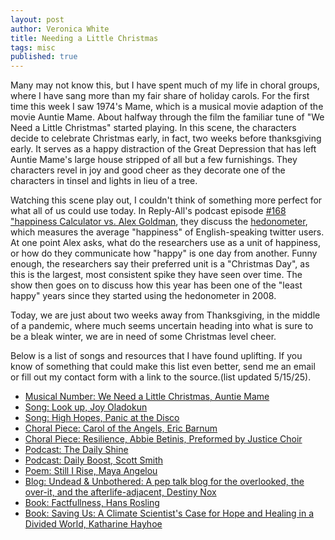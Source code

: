 ```yaml
---
layout: post
author: Veronica White
title: Needing a Little Christmas
tags: misc
published: true
---
```


Many may not know this, but I have spent much of my life in choral groups, where I have sang more than my fair share of holiday carols. For the first time this week I saw 1974's Mame, which is a musical movie adaption of the movie Auntie Mame. About halfway through the film the familiar tune of "We Need a Little Christmas" started playing. In this scene, the characters decide to celebrate Christmas early, in fact, two weeks before thanksgiving early. It serves as a happy distraction of the Great Depression that has left Auntie Mame's large house stripped of all but a few furnishings. They characters revel in joy and good cheer as they decorate one of the characters in tinsel and lights in lieu of a tree. 

Watching this scene play out, I couldn't think of something more perfect for what all of us could use today. In Reply-All's podcast episode [#168 "happiness Calculator vs. Alex Goldman](https://gimletmedia.com/shows/reply-all/kwh96n), they discuss the [hedonometer](https://hedonometer.org/timeseries/en_all/), which measures the average "happiness" of English-speaking twitter users. At one point Alex asks, what do the researchers use as a unit of happiness, or how do they communicate how "happy" is one day from another. Funny enough, the researchers say their preferred unit is a "Christmas Day", as this is the largest, most consistent spike they have seen over time. The show then goes on to discuss how this year has been one of the "least happy" years since they started using the hedonometer in 2008. 

Today, we are just about two weeks away from Thanksgiving, in the middle of a pandemic, where much seems uncertain heading into what is sure to be a bleak winter, we are in need of some Christmas level cheer.

Below is a list of songs and resources that I have found uplifting. If you know of something that could make this list even better, send me an email or fill out my contact form with a link to the source.(list updated 5/15/25). 

- [Musical Number: We Need a Little Christmas, Auntie Mame](https://www.youtube.com/watch?v=-UL9rVtRvRI) 
- [Song: Look up, Joy Oladokun](https://www.youtube.com/watch?v=vLK8sSHDbYs)
- [Song: High Hopes, Panic at the Disco](https://www.youtube.com/watch?v=GJY8OMJXRAk)
- [Choral Piece: Carol of the Angels, Eric Barnum](https://soundcloud.com/choral-arts/carol-of-the-angels-eric-1)
- [Choral Piece: Resilience, Abbie Betinis, Preformed by Justice Choir](https://soundcloud.com/justicechoir/24-resilience-by-abbie-betinis-justice-choir-songbook)
- [Podcast: The Daily Shine](https://podcasts.apple.com/us/podcast/the-daily-shine/id1507425010)
- [Podcast: Daily Boost, Scott Smith](https://podcasts.apple.com/us/podcast/daily-boost/id207251905) 
- [Poem: Still I Rise, Maya Angelou](https://www.youtube.com/watch?v=qviM_GnJbOM)
- [Blog: Undead & Unbothered: A pep talk blog for the overlooked, the over-it, and the afterlife-adjacent, Destiny Nox](https://destinynox.com/blog)
- [Book: Factfullness, Hans Rosling](https://www.amazon.com/dp/1250107814?tag=macmillan-20)
- [Book: Saving Us: A Climate Scientist's Case for Hope and Healing in a Divided World, Katharine Hayhoe](https://www.amazon.com/Saving-Us-Climate-Scientists-Healing/dp/1982143835)

